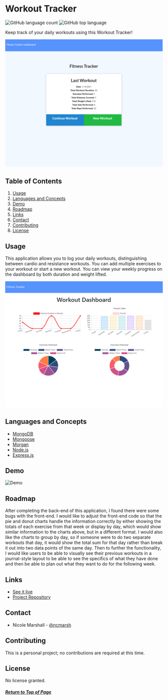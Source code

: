 # Workout Tracker

![GitHub language count](https://img.shields.io/github/languages/count/ncmarsh/workout_tracker)
![GitHub top language](https://img.shields.io/github/languages/top/ncmarsh/workout_tracker)

Keep track of your daily workouts using this Workout Tracker!

![Home page](./demo/homepage.png)

## Table of Contents

1. [Usage](#Usage)
1. [Languages and Concepts](#Languages-and-Concepts)
1. [Demo](#Demo)
1. [Roadmap](#Roadmap)
1. [Links](#Links)
1. [Contact](#Contact)
1. [Contributing](#Contributing)
1. [License](#License)

## Usage

This application allows you to log your daily workouts, distinguishing between cardio and resistance workouts. You can add multiple exercises to your workout or start a new workout. You can view your weekly progress on the dashboard by both duration and weight lifted.

![Dashboard](./demo/dashboard.png)

## Languages and Concepts

- [MongoDB](https://www.mongodb.com/)
- [Mongoose](https://mongoosejs.com/)
- [Morgan](https://www.npmjs.com/package/morgan)
- [Node.js](https://nodejs.org/en/)
- [Express.js](https://expressjs.com/)

## Demo

![Demo](./demo/demo.gif)

## Roadmap

After completing the back-end of this application, I found there were some bugs with the front-end. I would like to adjust the front-end code so that the pie and donut charts handle the information correctly by either showing the totals of each exercise from that week or display by day, which would show similar information to the charts above, but in a different format. I would also like the charts to group by day, so if someone were to do two separate workouts that day, it would show the total sum for that day rather than break it out into two data points of the same day. Then to further the functionality, I would like users to be able to visually see their previous workouts in a journal-style layout to be able to see the specifics of what they have done and then be able to plan out what they want to do for the following week. 

## Links

- [See it live]()
- [Project Repository](https://github.com/ncmarsh/workout_tracker)

## Contact

- Nicole Marshall - [@ncmarsh](https://github.com/ncmarsh)

## Contributing

This is a personal project; no contributions are required at this time.

## License

No license granted.

##### [Return to Top of Page](#Workout-Tracker)